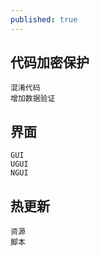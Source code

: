 ```yaml
---
published: true
---
```


## 代码加密保护
	混淆代码
    增加数据验证
## 界面
    GUI
    UGUI
    NGUI

## 热更新
	资源
    脚本